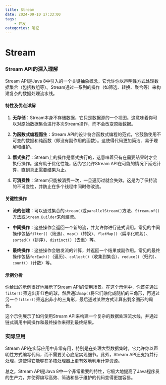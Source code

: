 ```yaml
---
title: Stream 
date: 2024-09-10 17:33:00
tags:
	- 并发
categories: 笔记
---
```


# Stream
### Stream API的深入理解

Stream API是Java 8中引入的一个关键抽象概念，它允许你以声明性方式处理数据集合（包括数组等）。Stream通过一系列的操作（如筛选、转换、聚合等）来构建复杂的数据处理流水线。

#### 特性及优点详解

1. **无存储**：Stream本身不存储数据，它只是数据源的一个视图。这意味着你可以对原始数据集合进行多次Stream操作，而不会改变原始数据。

2. **为函数式编程而生**：Stream API的设计符合函数式编程的范式，它鼓励使用不可变的数据和纯函数（即没有副作用的函数）。这使得代码更加简洁、易于理解和维护。

3. **惰式执行**：Stream上的操作是惰式执行的，这意味着只有在需要结果时才会执行操作。这有助于优化性能，因为它允许Stream API在可能的情况下延迟计算，直到真正需要结果为止。

4. **可消费性**：Stream只能被消费一次，一旦遍历过就会失效。这是为了保持流的不可变性，并防止在多个线程中同时修改流。

#### 关键性操作

- **流的创建**：可以通过集合的`stream()`或`parallelStream()`方法、`Stream.of()`方法或`Stream.Builder`来创建流。

- **中间操作**：这些操作会返回一个新的流，并允许你进行链式调用。常见的中间操作包括`filter()`（筛选）、`map()`（转换）、`flatMap()`（扁平化映射）、`sorted()`（排序）、`distinct()`（去重）等。

- **最终操作**：这些操作会触发流的计算，并返回一个结果或副作用。常见的最终操作包括`forEach()`（遍历）、`collect()`（收集到集合）、`reduce()`（归约）、`count()`（计数）等。

#### 示例分析

你给出的示例很好地展示了Stream API的使用场景。在这个示例中，你首先通过`filter()`筛选出非红色的球，然后通过`map()`将它们融化成随机的三角形，再通过另一个`filter()`筛选出非小的三角形，最后通过某种方式计算出剩余图形的周长。

这个示例展示了如何使用Stream API来构建一个复杂的数据处理流水线，并通过链式调用中间操作和最终操作来得到最终结果。

### 实际应用

Stream API在实际应用中非常有用，特别是在处理大型数据集时。它允许你以声明性方式编写代码，而不需要关心底层实现细节。此外，Stream API还支持并行处理，这使得它能够在多核处理器上更有效地利用计算资源。

总之，Stream API是Java 8中一个非常重要的特性，它极大地提高了Java程序员的生产力，并使得编写高效、简洁和易于维护的代码变得更加容易。